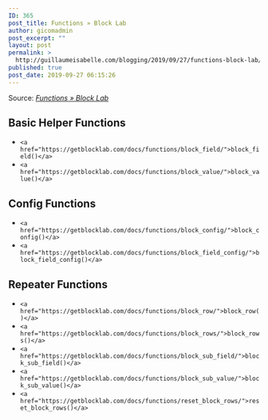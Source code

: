 ```yaml
---
ID: 365
post_title: Functions » Block Lab
author: gicomadmin
post_excerpt: ""
layout: post
permalink: >
  http://guillaumeisabelle.com/blogging/2019/09/27/functions-block-lab/
published: true
post_date: 2019-09-27 06:15:26
---
```

Source: *[Functions » Block Lab][1]*

<!-- wp:heading -->

## Basic Helper Functions

<!-- /wp:heading -->

<!-- wp:list -->

*   `<a href="https://getblocklab.com/docs/functions/block_field/">block_field()</a>`
*   `<a href="https://getblocklab.com/docs/functions/block_value/">block_value()</a>`

<!-- /wp:list -->

<!-- wp:heading -->

## Config Functions

<!-- /wp:heading -->

<!-- wp:list -->

*   `<a href="https://getblocklab.com/docs/functions/block_config/">block_config()</a>`
*   `<a href="https://getblocklab.com/docs/functions/block_field_config/">block_field_config()</a>`

<!-- /wp:list -->

<!-- wp:heading -->

## Repeater Functions

<!-- /wp:heading -->

<!-- wp:list -->

*   `<a href="https://getblocklab.com/docs/functions/block_row/">block_row()</a>`
*   `<a href="https://getblocklab.com/docs/functions/block_rows/">block_rows()</a>`
*   `<a href="https://getblocklab.com/docs/functions/block_sub_field/">block_sub_field()</a>`
*   `<a href="https://getblocklab.com/docs/functions/block_sub_value/">block_sub_value()</a>`
*   `<a href="https://getblocklab.com/docs/functions/reset_block_rows/">reset_block_rows()</a>`

<!-- /wp:list -->

 [1]: https://getblocklab.com/docs/functions/